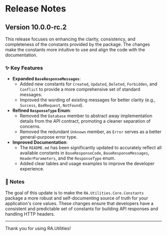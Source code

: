 # Release Notes 
## Version 10.0.0-rc.2

This release focuses on enhancing the clarity, consistency, and completeness of the constants provided by the package. The changes make the constants more intuitive to use and align the code with the documentation.

### ✨ Key Features

*   **Expanded `BaseResponseMessages`**:
    *   Added new constants for `Created`, `Updated`, `Deleted`, `Forbidden`, and `Conflict` to provide a more comprehensive set of standard messages.
    *   Improved the wording of existing messages for better clarity (e.g., `Success`, `BadRequest`, `NotFound`).
*   **Refined `ResponseType` Enum**:
    *   Removed the `Database` member to abstract away implementation details from the API contract, promoting a cleaner separation of concerns.
    *   Removed the redundant `Unknown` member, as `Error` serves as a better general-purpose error type.
*   **Improved Documentation**:
    *   The `README.md` has been significantly updated to accurately reflect all available constants in `BaseResponseCode`, `BaseResponseMessages`, `HeaderParameters`, and the `ResponseType` enum.
    *   Added clear tables and usage examples to improve the developer experience.

### 📝 Notes

The goal of this update is to make the `RA.Utilities.Core.Constants` package a more robust and self-documenting source of truth for your application's core values. These changes ensure that developers have a consistent and predictable set of constants for building API responses and handling HTTP headers.

---

Thank you for using RA.Utilities!
